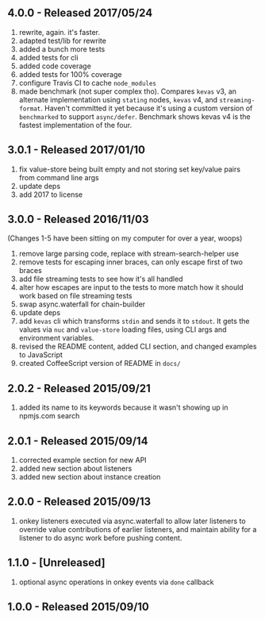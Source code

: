 ## 4.0.0 - Released 2017/05/24

1. rewrite, again. it's faster.
2. adapted test/lib for rewrite
3. added a bunch more tests
4. added tests for cli
5. added code coverage
6. added tests for 100% coverage
7. configure Travis CI to cache `node_modules`
8. made benchmark (not super complex tho). Compares `kevas` v3, an alternate implementation using `stating` nodes, `kevas` v4, and `streaming-format`. Haven't committed it yet because it's using a custom version of `benchmarked` to support `async/defer`. Benchmark shows kevas v4 is the fastest implementation of the four.


## 3.0.1 - Released 2017/01/10

1. fix value-store being built empty and not storing set key/value pairs from command line args
2. update deps
3. add 2017 to license

## 3.0.0 - Released 2016/11/03

(Changes 1-5 have been sitting on my computer for over a year, woops)

1. remove large parsing code, replace with stream-search-helper use
2. remove tests for escaping inner braces, can only escape first of two braces
3. add file streaming tests to see how it's all handled
4. alter how escapes are input to the tests to more match how it should work based on file streaming tests
5. swap async.waterfall for chain-builder
6. update deps
7. add `kevas` cli which transforms `stdin` and sends it to `stdout`. It gets the values via `nuc` and `value-store` loading files, using CLI args and environment variables.
8. revised the README content, added CLI section, and changed examples to JavaScript
9. created CoffeeScript version of README in `docs/`


## 2.0.2 - Released 2015/09/21

1. added its name to its keywords because it wasn't showing up in npmjs.com search

## 2.0.1 - Released 2015/09/14

1. corrected example section for new API
2. added new section about listeners
3. added new section about instance creation

## 2.0.0 - Released 2015/09/13

1. onkey listeners executed via async.waterfall to allow later listeners to override value contributions of earlier listeners, and maintain ability for a listener to do async work before pushing content.


## 1.1.0 - [Unreleased]

1. optional async operations in onkey events via `done` callback

## 1.0.0 - Released 2015/09/10
